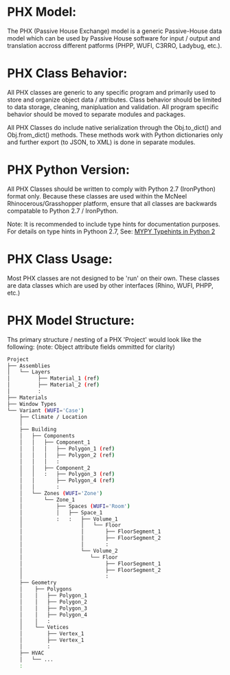 # PHX Model:
The PHX (Passive House Exchange) model is a generic Passive-House data model which can be used by Passive House software for input / output and translation accross different patforms (PHPP, WUFI, C3RRO, Ladybug, etc.).

# PHX Class Behavior:
All PHX classes are generic to any specific program and primarily used to store and organize object data / attributes. Class behavior should be limited to data storage, cleaning, manipluation and validation. All program specific behavior should be moved to separate modules and packages.

All PHX Classes do include native serialization through the Obj.to_dict() and Obj.from_dict() methods. These methods work with Python dictionaries only and further export (to JSON, to XML) is done in separate modules.

# PHX Python Version:
All PHX Classes should be written to comply with Python 2.7 (IronPython) format only. Because these classes are used within the McNeel Rhinocerous/Grasshopper platform, ensure that all classes are backwards compatable to Python 2.7 / IronPython.

Note: It is recommended to include type hints for documentation purposes. For details on type hints in Pythoon 2.7, See:
[MYPY Typehints in Python 2](https://mypy.readthedocs.io/en/stable/cheat_sheet.html)

# PHX Class Usage:
Most PHX classes are not designed to be 'run' on their own. These classes are data classes which are used by other interfaces (Rhino, WUFI, PHPP, etc.)

# PHX Model Structure:
Ths primary structure / nesting of a PHX 'Project' would look like the following:
(note: Object attribute fields ommitted for clarity)
```bash
Project
├── Assemblies
│   └── Layers
│         ├── Material_1 (ref)
│         ├── Material_2 (ref)
│         :
├── Materials
├── Window Types
└── Variant (WUFI='Case')
    ├── Climate / Location
    │
    ├── Building
    │   ├── Components
    │   │   ├── Component_1
    │   │   │   ├── Polygon_1 (ref)
    │   │   │   ├── Polygon_2 (ref)
    │   │   │   :
    │   │   ├── Component_2
    │   │   :   ├── Polygon_3 (ref)
    │   │       ├── Polygon_4 (ref)
    │   │       :
    │   └── Zones (WUFI='Zone')
    │       └── Zone_1
    │           ├── Spaces (WUFI='Room')
    │           │   ├── Space_1
    │           :   :   ├── Volume_1
    │                   │   └── Floor
    │                   │       ├── FloorSegment_1
    │                   │       ├── FloorSegment_2
    │                   │       :
    │                   └── Volume_2
    │                      └── Floor
    │                           ├── FloorSegment_1
    │                           ├── FloorSegment_2
    │                           :
    ├── Geometry
    │    ├── Polygons
    │    │   ├── Polygon_1
    │    │   ├── Polygon_2
    │    │   ├── Polygon_3
    │    │   ├── Polygon_4
    │    │   :
    │    └── Vetices
    │        ├── Vertex_1
    │        ├── Vertex_1
    │        :
    ├── HVAC
    │   └── ...
    :
```